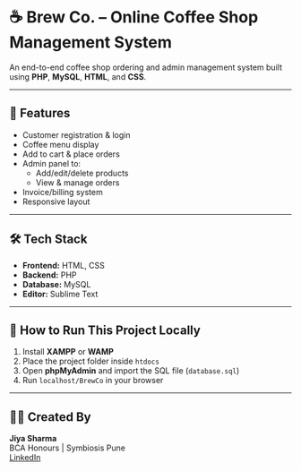 # ☕ Brew Co. – Online Coffee Shop Management System

An end-to-end coffee shop ordering and admin management system built using **PHP**, **MySQL**, **HTML**, and **CSS**.

---

## 📌 Features
- Customer registration & login
- Coffee menu display
- Add to cart & place orders
- Admin panel to:
  - Add/edit/delete products
  - View & manage orders
- Invoice/billing system
- Responsive layout

---

## 🛠️ Tech Stack
- **Frontend:** HTML, CSS
- **Backend:** PHP
- **Database:** MySQL
- **Editor:** Sublime Text

---

## 🚀 How to Run This Project Locally

1. Install **XAMPP** or **WAMP**
2. Place the project folder inside `htdocs`
3. Open **phpMyAdmin** and import the SQL file (`database.sql`)
4. Run `localhost/BrewCo` in your browser

---

## 👩‍💻 Created By
**Jiya Sharma**  
BCA Honours | Symbiosis Pune  
[LinkedIn](https://www.linkedin.com/in/jiya-sharma-1697b7216/)
